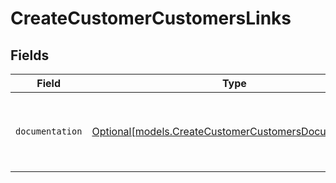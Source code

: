 # CreateCustomerCustomersLinks


## Fields

| Field                                                                                                      | Type                                                                                                       | Required                                                                                                   | Description                                                                                                |
| ---------------------------------------------------------------------------------------------------------- | ---------------------------------------------------------------------------------------------------------- | ---------------------------------------------------------------------------------------------------------- | ---------------------------------------------------------------------------------------------------------- |
| `documentation`                                                                                            | [Optional[models.CreateCustomerCustomersDocumentation]](../models/createcustomercustomersdocumentation.md) | :heavy_minus_sign:                                                                                         | The URL to the generic Mollie API error handling guide.                                                    |